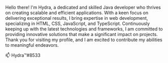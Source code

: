 Hello there! I'm Hydra, a dedicated and skilled Java developer who thrives on creating scalable and efficient applications. With a keen focus on delivering exceptional results, I bring expertise in web development, specializing in HTML, CSS, JavaScript, and TypeScript. Continuously keeping up with the latest technologies and frameworks, I am committed to providing innovative solutions that make a significant impact on projects. Thank you for visiting my profile, and I am excited to contribute my abilities to meaningful endeavors.

📫 Hydra™#8533
